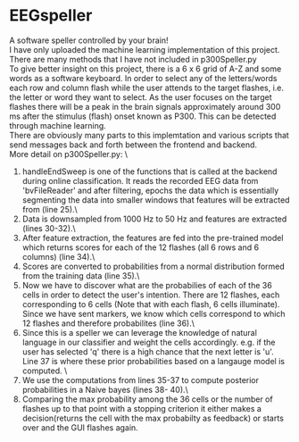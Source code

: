 # EEGspeller
A software speller controlled by your brain!\
I have only uploaded the machine learning implementation of this project. There are many methods that I have not included in  p300Speller.py\
To give better insight on this project, there is a 6 x 6 grid of A-Z and some words as a software keyboard. In order to select any of the letters/words each row and column flash while the user attends to the target flashes, i.e. the letter or word they want to select. As the user focuses on the target flashes there will be a peak in the brain signals approximately around 300 ms after the stimulus (flash) onset known as P300. This can be detected through machine learning. \
There are obviously many parts to this implemtation and various scripts that send messages back and forth between the frontend and backend.\
More detail on p300Speller.py: \
   1.  handleEndSweep is one of the functions that is called at the backend during online classification. It reads the recorded        EEG data from 'bvFileReader' and after filtering, epochs the data which is essentially segmenting the data into smaller        windows that features will be extracted from (line 25).\
   2.  Data is downsampled from 1000 Hz to 50 Hz and features are extracted (lines 30-32).\
   3.  After feature extraction, the features are fed into the pre-trained model which returns scores for each of the 12              flashes (all 6 rows and 6 columns) (line 34).\
   4.  Scores are converted to probabilities from a normal distribution formed from the training data (line 35).\
   5.  Now we have to discover what are the probabilies of each of the 36 cells in order to detect the user's intention. There        are 12 flashes, each corresponding to 6 cells (Note that with each flash, 6 cells illuminate). Since we have sent              markers, we know which cells correspond to which 12 flashes and therefore probabilites (line 36).\
   6.  Since this is a speller we can leverage the knowledge of natural language in our classifier and weight the cells                accordingly. e.g. if the user has selected 'q' there is a high chance that the next letter is 'u'. Line 37 is where            these prior probabilities based on a langauge model is computed. \
   7.  We use the computations from lines 35-37 to compute posterior probabilities in a Naive bayes (lines 38- 40).\
   8.  Comparing the max probability among the 36 cells or the number of flashes up to that point with a stopping criterion it        either makes a decision(returns the cell with the max probabilty as feedback) or starts over and the GUI flashes again.
